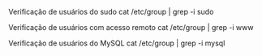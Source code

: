 Verificação de usuários do sudo
cat /etc/group | grep -i sudo

Verificação de usuários com acesso remoto
cat /etc/group | grep -i www

Verificação de usuários do MySQL
cat /etc/group | grep -i mysql
